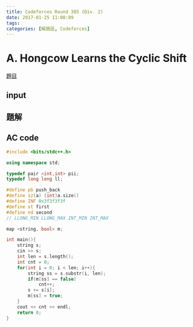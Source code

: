 ```yaml
---
title: Codeforces Round 385 (Div. 2)
date: 2017-01-25 11:08:09
tags:
categories: [解題區, Codeforces]
---
```


# A. Hongcow Learns the Cyclic Shift
[題目](http://codeforces.com/contest/745/problem/A)

## input

## 題解

## AC code
```cpp
#include <bits/stdc++.h>

using namespace std;

typedef pair <int,int> pii;
typedef long long ll;

#define pb push_back
#define sz(a) (int)a.size()
#define INF 0x3f3f3f3f
#define st first
#define nd second
// LLONG_MIN LLONG_MAX INT_MIN INT_MAX

map <string, bool> m;

int main(){
    string s;
    cin >> s;
    int len = s.length();
    int cnt = 0;
    for(int i = 0; i < len; i++){
        string ss = s.substr(i, len);
        if(m[ss] == false)
            cnt++;
        s += s[i];
        m[ss] = true;
    }
    cout << cnt << endl;
    return 0;
}
```
